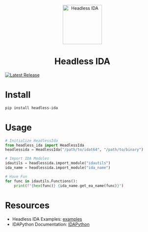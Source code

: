 <p align="center">
  <img alt="Headless IDA" src="https://raw.githubusercontent.com/DennyDai/headless-ida/main/headless-ida.png" width="128">
</p>
<h1 align="center">Headless IDA</h1>

[![Latest Release](https://img.shields.io/pypi/v/headless-ida.svg)](https://pypi.python.org/pypi/headless-ida/)

# Install
```bash
pip install headless-ida
```

# Usage
```python
# Initialize HeadlessIda
from headless_ida import HeadlessIda
headlessida = HeadlessIda("/path/to/idat64", "/path/to/binary")

# Import IDA Modules
idautils = headlessida.import_module("idautils")
ida_name = headlessida.import_module("ida_name")

# Have Fun
for func in idautils.Functions():
    print(f"{hex(func)} {ida_name.get_ea_name(func)}")
```

# Resources
- Headless IDA Examples: [examples](examples)
- IDAPython Documentation: [IDAPython](https://www.hex-rays.com/products/ida/support/idapython_docs/)
